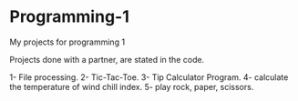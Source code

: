 # Programming-1
My projects for programming 1

Projects done with a partner, are stated in the code.

1- File processing.
2- Tic-Tac-Toe.
3- Tip Calculator Program.
4- calculate the temperature of wind chill index.
5- play rock, paper, scissors.


